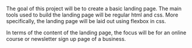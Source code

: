 The goal of this project will be to create a basic landing page. The main tools used to build the landing page will be regular html and css. More specifically, the landing page will be laid out using flexbox in css.

In terms of the content of the landing page, the focus will be for an online course or newsletter sign up page of a business.